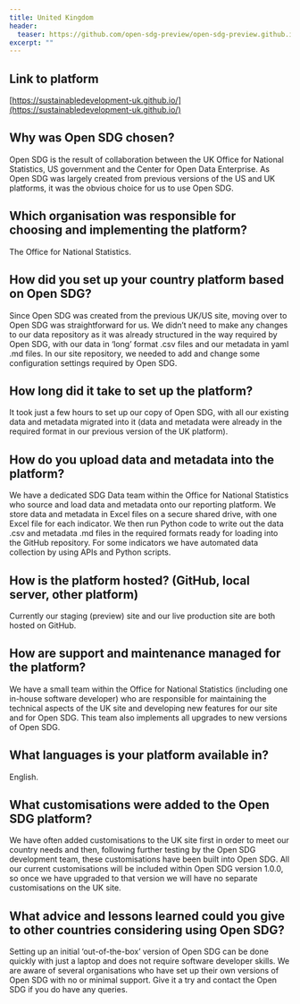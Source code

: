 ```yaml
---
title: United Kingdom
header:
  teaser: https://github.com/open-sdg-preview/open-sdg-preview.github.io/tree/master/assets/images/flags/uk.png
excerpt: ""
---
```


## Link to platform

[https://sustainabledevelopment-uk.github.io/](https://sustainabledevelopment-uk.github.io/)

## Why was Open SDG chosen?

Open SDG is the result of collaboration between the UK Office for National Statistics, US government and the Center for Open Data Enterprise. As Open SDG was largely created from previous versions of the US and UK platforms, it was the obvious choice for us to use Open SDG.

## Which organisation was responsible for choosing and implementing the platform?

The Office for National Statistics.

## How did you set up your country platform based on Open SDG?

Since Open SDG was created from the previous UK/US site, moving over to Open SDG was straightforward for us.
We didn’t need to make any changes to our data repository as it was already structured in the way required by Open SDG, with our data in ‘long’ format .csv files and our metadata in yaml .md files.
In our site repository, we needed to add and change some configuration settings required by Open SDG. 

## How long did it take to set up the platform?

It took just a few hours to set up our copy of Open SDG, with all our existing data and metadata migrated into it (data and metadata were already in the required format in our previous version of the UK platform).

## How do you upload data and metadata into the platform?

We have a dedicated SDG Data team within the Office for National Statistics who source and load data and metadata onto our reporting platform. We store data and metadata in Excel files on a secure shared drive, with one Excel file for each indicator. We then run Python code to write out the data .csv and metadata .md files in the required formats ready for loading into the GitHub repository. For some indicators we have automated data collection by using APIs and Python scripts.

## How is the platform hosted? (GitHub, local server, other platform)

Currently our staging (preview) site and our live production site are both hosted on GitHub.

## How are support and maintenance managed for the platform?

We have a small team within the Office for National Statistics (including one in-house software developer) who are responsible for maintaining the technical aspects of the UK site and developing new features for our site and for Open SDG. This team also implements all upgrades to new versions of Open SDG.

## What languages is your platform available in?

English.

## What customisations were added to the Open SDG platform?

We have often added customisations to the UK site first in order to meet our country needs and then, following further testing by the Open SDG development team, these customisations have been built into Open SDG.
All our current customisations will be included within Open SDG version 1.0.0, so once we have upgraded to that version we will have no separate customisations on the UK site.

## What advice and lessons learned could you give to other countries considering using Open SDG?

Setting up an initial ‘out-of-the-box’ version of Open SDG can be done quickly with just a laptop and does not require software developer skills. We are aware of several organisations who have set up their own versions of Open SDG with no or minimal support. Give it a try and contact the Open SDG if you do have any queries.

